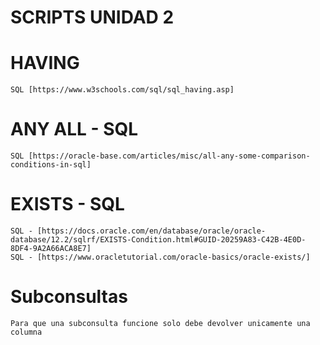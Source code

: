 # SCRIPTS UNIDAD 2

# HAVING
    SQL [https://www.w3schools.com/sql/sql_having.asp]

# ANY ALL - SQL
    SQL [https://oracle-base.com/articles/misc/all-any-some-comparison-conditions-in-sql]

# EXISTS - SQL
    SQL - [https://docs.oracle.com/en/database/oracle/oracle-database/12.2/sqlrf/EXISTS-Condition.html#GUID-20259A83-C42B-4E0D-8DF4-9A2A66ACA8E7]
    SQL - [https://www.oracletutorial.com/oracle-basics/oracle-exists/]
    
# Subconsultas
    Para que una subconsulta funcione solo debe devolver unicamente una columna

                                                                                                                                                                                                                                                                                                                                                                                                                                                                                                                                                                                                                                                                                                                                                                              
